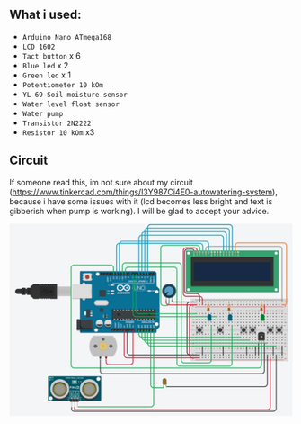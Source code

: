 What i used:    
- 
- `Arduino Nano ATmega168`
- `LCD 1602`
- `Tact button` x 6
- `Blue led` x 2
- `Green led` x 1
- `Potentiometer 10 kOm`
- `YL-69 Soil moisture sensor`
- `Water level float sensor`
- `Water pump`
- `Transistor 2N2222`
- `Resistor 10 kOm` x3

Circuit
-

If someone read this, im not sure about my circuit (https://www.tinkercad.com/things/l3Y987Ci4E0-autowatering-system), 
because i have some issues with it (lcd becomes less bright and text is gibberish when pump is working).
I will be glad to accept your advice.

<img src="https://github.com/DoRightt/auto_watering/blob/master/img/circuit.jpg?raw=true" width="800">